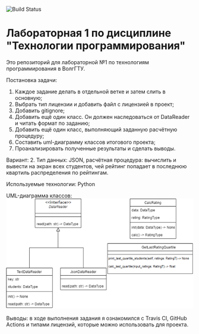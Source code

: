 ![Build Status](https://github.com/tankistqazwsx/PTLab1/actions/workflows/python-publish.yml/badge.svg)

# Лабораторная 1 по дисциплине "Технологии программирования"

Это репозиторий для лабораторной №1 по технологиям программирования в ВолгГТУ.

Постановка задачи:

1. Каждое задание делать в отдельной ветке и затем слить в основную;
2. Выбрать тип лицензии и добавить файл с лицензией в проект;
3. Добавить gitignore;
4. Добавить ещё один класс. Он должен наследоваться от DataReader и читать формат по заданию;
5. Добавить ещё один класс, выполняющий заданную расчётную процедуру;
6. Составить uml-диаграмму классов итогового проекта;
7. Проанализировать полученные результаты и сделать выводы.

Вариант: 2. Тип данных: JSON, расчётная процедура: вычислить и вывести на экран всех студентов, чей рейтинг попадает в последнюю квартиль распределения по рейтингам.

Используемые технологии: Python

UML-диаграмма классов:
![class diagram](./1.drawio.png)


Выводы: в ходе выполнения задания я ознакомился с Travis CI, GitHub Actions и типами лицензий, которые можно использовать для проекта.
